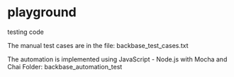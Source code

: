 # playground
testing code 

The manual test cases are in the file:
backbase_test_cases.txt

The automation is implemented using JavaScript - Node.js with Mocha and Chai
Folder: backbase_automation_test
